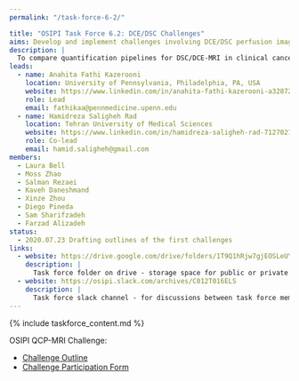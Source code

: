 ```yaml
---
permalink: "/task-force-6-2/"

title: "OSIPI Task Force 6.2: DCE/DSC Challenges"
aims: Develop and implement challenges involving DCE/DSC perfusion imaging analysis
description: |
  To compare quantification pipelines for DSC/DCE-MRI in clinical cancer imaging applications. Through these challenges, the performance of DSC-/DCE-MRI perfusion analysis tools developed in-house by the participating groups or the available software packages will be tested and evaluated according to some metrics (eg. bias and precision on DROs, agreement with reference methods in-vivo, reproducibility on in-vivo data, processing time, etc). The contestants are encouraged to use the software tools listed in OSIPI in creating their pipelines. The aim of this task force is to establish a set of benchmarks for perfusion imaging in different applications. 
leads:
  - name: Anahita Fathi Kazerooni
    location: University of Pennsylvania, Philadelphia, PA, USA
    website: https://www.linkedin.com/in/anahita-fathi-kazerooni-a3287238/
    role: Lead
    email: fathikaa@pennmedicine.upenn.edu
  - name: Hamidreza Saligheh Rad
    location: Tehran University of Medical Sciences
    website: https://www.linkedin.com/in/hamidreza-saligheh-rad-7127021a/
    role: Co-lead
    email: hamid.saligheh@gmail.com
members:
  - Laura Bell
  - Moss Zhao
  - Salman Rezaei
  - Kaveh Daneshmand
  - Xinze Zhou
  - Diego Pineda
  - Sam Sharifzadeh
  - Farzad Alizadeh
status:
  - 2020.07.23 Drafting outlines of the first challenges
links:
  - website: https://drive.google.com/drive/folders/1T9Q1hRjw7gjEOSLeUYB7RyjFLHaEfgpp
    description: |
      Task force folder on drive - storage space for public or private documents developed by the task force.
  - website: https://osipi.slack.com/archives/C012T016ELS
    description: |
      Task force slack channel - for discussions between task force members.
---
```


{% include taskforce_content.md %}
<!--- Please include your task force contents below, free formatting -->

OSIPI QCP-MRI Challenge:
- [Challenge Outline](https://docs.google.com/document/d/1DXJsKwLrAeh471SLhlvEFaNtw-ePLZcBsxSzM8QJ_KM/edit?usp=sharing)
- [Challenge Participation Form](https://docs.google.com/forms/d/1Rl-rrD_TWDYaWQDUaFDgSf5s0JrPzDzecSGcE0hWE-8/edit?usp=sharing)
